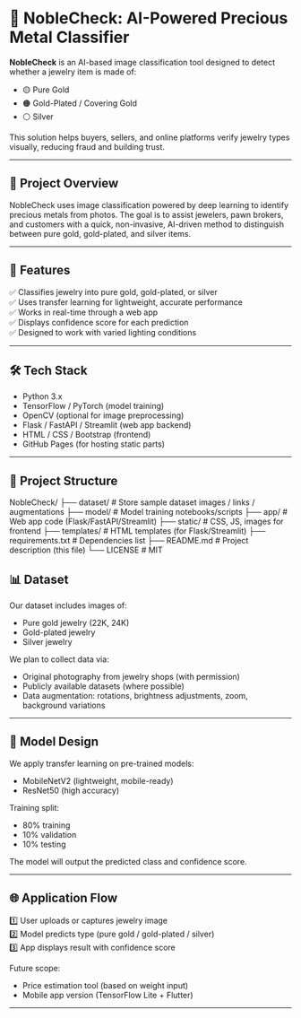 # 🌟 NobleCheck: AI-Powered Precious Metal Classifier

**NobleCheck** is an AI-based image classification tool designed to detect whether a jewelry item is made of:
- 🟡 Pure Gold
- 🟠 Gold-Plated / Covering Gold
- ⚪ Silver  

This solution helps buyers, sellers, and online platforms verify jewelry types visually, reducing fraud and building trust.

---

## 📌 Project Overview
NobleCheck uses image classification powered by deep learning to identify precious metals from photos. The goal is to assist jewelers, pawn brokers, and customers with a quick, non-invasive, AI-driven method to distinguish between pure gold, gold-plated, and silver items.

---

## 🚀 Features
✅ Classifies jewelry into pure gold, gold-plated, or silver  
✅ Uses transfer learning for lightweight, accurate performance  
✅ Works in real-time through a web app  
✅ Displays confidence score for each prediction  
✅ Designed to work with varied lighting conditions  

---

## 🛠️ Tech Stack
- Python 3.x  
- TensorFlow / PyTorch (model training)  
- OpenCV (optional for image preprocessing)  
- Flask / FastAPI / Streamlit (web app backend)  
- HTML / CSS / Bootstrap (frontend)  
- GitHub Pages (for hosting static parts)

---

## 📂 Project Structure
NobleCheck/
├── dataset/ # Store sample dataset images / links / augmentations
├── model/ # Model training notebooks/scripts
├── app/ # Web app code (Flask/FastAPI/Streamlit)
├── static/ # CSS, JS, images for frontend
├── templates/ # HTML templates (for Flask/Streamlit)
├── requirements.txt # Dependencies list
├── README.md # Project description (this file)
└── LICENSE # MIT 
## 📊 Dataset
Our dataset includes images of:
- Pure gold jewelry (22K, 24K)
- Gold-plated jewelry
- Silver jewelry  

We plan to collect data via:
- Original photography from jewelry shops (with permission)  
- Publicly available datasets (where possible)  
- Data augmentation: rotations, brightness adjustments, zoom, background variations  

---

## 🧠 Model Design
We apply transfer learning on pre-trained models:
- MobileNetV2 (lightweight, mobile-ready)
- ResNet50 (high accuracy)

Training split:
- 80% training  
- 10% validation  
- 10% testing  

The model will output the predicted class and confidence score.

---

## 🌐 Application Flow
1️⃣ User uploads or captures jewelry image  
2️⃣ Model predicts type (pure gold / gold-plated / silver)  
3️⃣ App displays result with confidence score  

Future scope:
- Price estimation tool (based on weight input)
- Mobile app version (TensorFlow Lite + Flutter)

---



